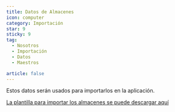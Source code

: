 ```yaml
---
title: Datos de Almacenes
icon: computer
category: Importación
star: 9
sticky: 9
tag:
  - Nosotros
  - Importación
  - Datos
  - Maestros

article: false
---
```


Estos datos serán usados para importarlos en la aplicación.

[La plantilla para importar los almacenes se puede descargar aquí](/assets/files/Almacenes.xlsx)